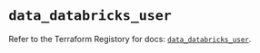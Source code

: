 # `data_databricks_user`

Refer to the Terraform Registory for docs: [`data_databricks_user`](https://registry.terraform.io/providers/databricks/databricks/1.31.1/docs/data-sources/user).
